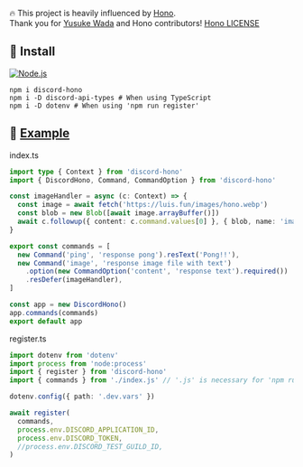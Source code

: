 🔥 This project is heavily influenced by [Hono](https://github.com/honojs/hono).  
Thank you for [Yusuke Wada](https://github.com/yusukebe) and Hono contributors! [Hono LICENSE](https://github.com/honojs/hono/blob/main/LICENSE)

## 🚀 Install

[<img alt="Node.js" src="https://img.shields.io/badge/Node.js-20.x-%23339933?logo=Node.js" />](https://nodejs.org)

```shell
npm i discord-hono
npm i -D discord-api-types # When using TypeScript
npm i -D dotenv # When using 'npm run register'
```

## 📑 [Example](https://github.com/LuisFun/discord-hono-example)

index.ts

```ts
import type { Context } from 'discord-hono'
import { DiscordHono, Command, CommandOption } from 'discord-hono'

const imageHandler = async (c: Context) => {
  const image = await fetch('https://luis.fun/images/hono.webp')
  const blob = new Blob([await image.arrayBuffer()])
  await c.followup({ content: c.command.values[0] }, { blob, name: 'image.webp' })
}

export const commands = [
  new Command('ping', 'response pong').resText('Pong!!'),
  new Command('image', 'response image file with text')
    .option(new CommandOption('content', 'response text').required())
    .resDefer(imageHandler),
]

const app = new DiscordHono()
app.commands(commands)
export default app
```

register.ts

```ts
import dotenv from 'dotenv'
import process from 'node:process'
import { register } from 'discord-hono'
import { commands } from './index.js' // '.js' is necessary for 'npm run register'.

dotenv.config({ path: '.dev.vars' })

await register(
  commands,
  process.env.DISCORD_APPLICATION_ID,
  process.env.DISCORD_TOKEN,
  //process.env.DISCORD_TEST_GUILD_ID,
)
```
